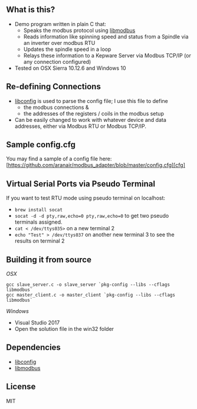 What is this?
------------------

- Demo program written in plain C that:
  - Speaks the modbus protocol using [libmodbus][2]
  - Reads information like spinning speed and status from a Spindle via an inverter over modbus RTU
  - Updates the spindle speed in a loop
  - Relays these information to a Kepware Server via Modbus TCP/IP (or any connection configured)
- Tested on OSX Sierra 10.12.6 and Windows 10

## Re-defining Connections

- [libconfig][1] is used to parse the config file; I use this file to define
  - the modbus connections &
  - the addresses of the registers / coils in the modbus setup
- Can be easily changed to work with whatever device and data addresses, either via Modbus RTU or Modbus TCP/IP.

## Sample config.cfg

You may find a sample of a config file here: [https://github.com/aranair/modbus_adapter/blob/master/config.cfg][cfg]

## Virtual Serial Ports via Pseudo Terminal

If you want to test RTU mode using pseudo terminal on localhost:

- `brew install socat`
- `socat -d -d pty,raw,echo=0 pty,raw,echo=0` to get two pseudo terminals assigned.
- `cat < /dev/ttys035>` on a new terminal 2
- `echo "Test" > /dev/ttys037` on another new terminal 3 to see the results on terminal 2

## Building it from source

*OSX*

```
gcc slave_server.c -o slave_server `pkg-config --libs --cflags libmodbus`
gcc master_client.c -o master_client `pkg-config --libs --cflags libmodbus`
```

*Windows*

- Visual Studio 2017
- Open the solution file in the win32 folder


## Dependencies

- [libconfig][1]
- [libmodbus][2]

## License

MIT


[1]: https://github.com/hyperrealm/libconfig
[2]: https://github.com/stephane/libmodbus
[cfg]: https://github.com/aranair/modbus_adapter/blob/master/config.cfg
